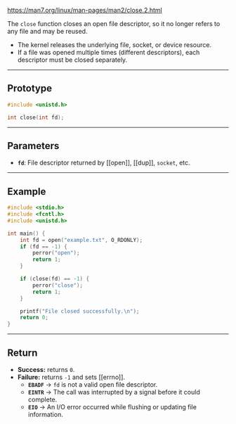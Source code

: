 https://man7.org/linux/man-pages/man2/close.2.html

The `close` function closes an open file descriptor, so it no longer refers to any file and may be reused.
- The kernel releases the underlying file, socket, or device resource.
- If a file was opened multiple times (different descriptors), each descriptor must be closed separately.

___
## Prototype

```c
#include <unistd.h>

int close(int fd);
```

___
## Parameters

- **`fd`**: File descriptor returned by [[open]], [[dup]], `socket`, etc.

___
## Example

```c
#include <stdio.h>
#include <fcntl.h>
#include <unistd.h>

int main() {
    int fd = open("example.txt", O_RDONLY);
    if (fd == -1) {
        perror("open");
        return 1;
    }

    if (close(fd) == -1) {
        perror("close");
        return 1;
    }

    printf("File closed successfully.\n");
    return 0;
}
```

___
## Return

- **Success:** returns `0`.
- **Failure:** returns `-1` and sets [[errno]].
	- **`EBADF`** → `fd` is not a valid open file descriptor.
	- **`EINTR`** → The call was interrupted by a signal before it could complete.
	- **`EIO`** → An I/O error occurred while flushing or updating file information.
